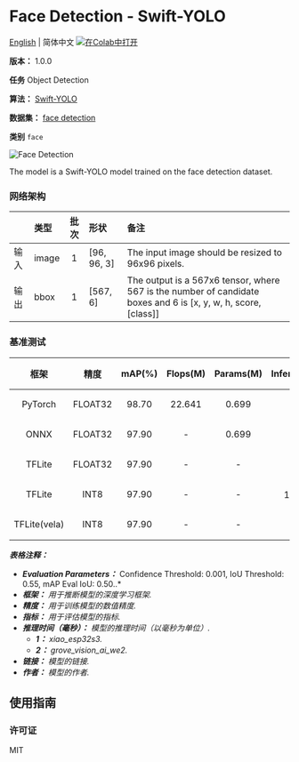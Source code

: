 # Face Detection - Swift-YOLO

[English](../en/Face_Detection_Swift-YOLO_96.md) | 简体中文 [![在Colab中打开](https://colab.research.google.com/assets/colab-badge.svg)](https://colab.research.google.com/github/seeed-studio/sscma-model-zoo/blob/main/notebooks/zh_CN/Face_Detection_Swift-YOLO_96.ipynb)

**版本：** 1.0.0

**任务** Object Detection

**算法：** [Swift-YOLO](https://github.com/Seeed-Studio/ModelAssistant/blob/main/configs/yolov5/swift_yolo_1xb16_300e_coco.py)

**数据集：** [face detection](https://universe.roboflow.com/detection-02p2y/face-b3jhr/dataset/2)

**类别** `face`

![Face Detection](https://files.seeedstudio.com/sscma/static/detection_face.png)

The model is a Swift-YOLO model trained on the face detection dataset.

### 网络架构

|    | 类型    |  批次  | 形状          | 备注                                                                                                             |
|:---|:------|:----:|:------------|:---------------------------------------------------------------------------------------------------------------|
| 输入 | image |  1   | [96, 96, 3] | The input image should be resized to 96x96 pixels.                                                             |
| 输出 | bbox  |  1   | [567, 6]    | The output is a 567x6 tensor, where 567 is the number of candidate boxes and 6 is [x, y, w, h, score, [class]] |
### 基准测试

|      框架      |   精度    |  mAP(%)  |  Flops(M)  |  Params(M)  |    Inference(ms)    |                                                                                     下载                                                                                     |      作者      |
|:------------:|:-------:|:--------:|:----------:|:-----------:|:-------------------:|:--------------------------------------------------------------------------------------------------------------------------------------------------------------------------:|:------------:|
|   PyTorch    | FLOAT32 |  98.70   |   22.641   |    0.699    |          -          |       [链接](https://files.seeedstudio.com/sscma/model_zoo/detection/face_detection/swift_yolo_1xb16_300e_coco_300_sha1_fe1d7dec30d62e583a7ccf717fd6585c792570bf.pth)        | Seeed Studio |
|     ONNX     | FLOAT32 |  97.90   |     -      |    0.699    |          -          |   [链接](https://files.seeedstudio.com/sscma/model_zoo/detection/face_detection/swift_yolo_1xb16_300e_coco_300_float32_sha1_441e4868e17a9bac5740280b3db791a6d75ac8a7.onnx)   | Seeed Studio |
|    TFLite    | FLOAT32 |  97.90   |     -      |      -      |          -          |  [链接](https://files.seeedstudio.com/sscma/model_zoo/detection/face_detection/swift_yolo_1xb16_300e_coco_300_float32_sha1_7c75dc6e777e3d3098d7f0bdb3e5c529c4d2865a.tflite)  | Seeed Studio |
|    TFLite    |  INT8   |  97.90   |     -      |      -      | 180.0<sup>(1)</sup> |   [链接](https://files.seeedstudio.com/sscma/model_zoo/detection/face_detection/swift_yolo_1xb16_300e_coco_300_int8_sha1_2287b951101007d4cd1d09c3da68e53e6f23a071.tflite)    | Seeed Studio |
| TFLite(vela) |  INT8   |  97.90   |     -      |      -      |  33<sup>(2)</sup>   | [链接](https://files.seeedstudio.com/sscma/model_zoo/detection/face_detection/swift_yolo_1xb16_300e_coco_300_int8_sha1_2287b951101007d4cd1d09c3da68e53e6f23a071_vela.tflite) | Seeed Studio |

***表格注释：***

- ***Evaluation Parameters：***  Confidence Threshold: 0.001, IoU Threshold: 0.55, mAP Eval IoU: 0.50..*
- ***框架：** 用于推断模型的深度学习框架.*
- ***精度：** 用于训练模型的数值精度.*
- ***指标：** 用于评估模型的指标.*
- ***推理时间（毫秒）：** 模型的推理时间（以毫秒为单位）.*
  - ***1：** xiao_esp32s3.*
  - ***2：** grove_vision_ai_we2.*
- ***链接：** 模型的链接.*
- ***作者：** 模型的作者.*

## 使用指南

### 许可证

MIT

